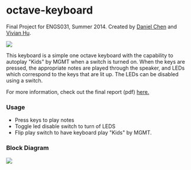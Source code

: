 octave-keyboard
==============
Final Project for ENGS031, Summer 2014. Created by <a href="https://github.com/cheniel">Daniel Chen</a> and <a href="https://github.com/vhu94">Vivian Hu</a>.

<img src="https://github.com/cheniel/octave-keyboard/raw/master/report/img/annotated.jpg">

This keyboard is a simple one­ octave keyboard with the capability to autoplay "Kids" by MGMT when a switch is turned on. When the keys are pressed, the appropriate notes are played through the speaker, and LEDs which correspond to the keys that are lit up. The LEDs can be disabled using a switch. 

For more information, check out the final report (pdf) <a href="https://github.com/cheniel/octave-keyboard/blob/master/report/ENGS031FinalReport.pdf">here.</a>

### Usage
- Press keys to play notes
- Toggle led disable switch to turn of LEDS
- Flip play switch to have keyboard play "Kids" by MGMT.

### Block Diagram
<img src="https://github.com/cheniel/octave-keyboard/raw/master/report/img/KeyboardBlock.jpg">


